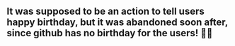 ## It was supposed to be an action to tell users happy birthday, but it was abandoned soon after, since github has no birthday for the users! 🤦‍♂️
